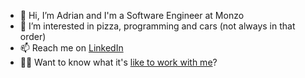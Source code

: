 - 👋  Hi, I’m Adrian and I'm a Software Engineer at Monzo
- 👀  I’m interested in pizza, programming and cars (not always in that order)
- 📫  Reach me on [LinkedIn](https://www.linkedin.com/in/adrianthomas/)
- 👨‍💻  Want to know what it's [like to work with me](./working-with-me.md)?
